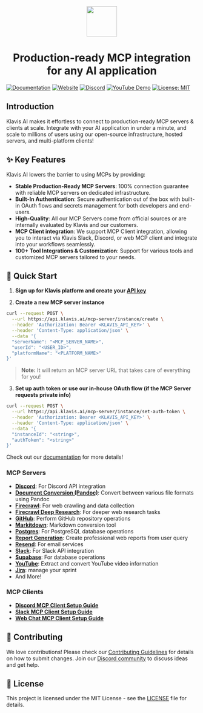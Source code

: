 <div align="center">
  <picture>
    <img src="https://raw.githubusercontent.com/klavis-ai/klavis/main/static/klavis-ai.png" width="80">
  </picture>
</div>

<h1 align="center">Production-ready MCP integration for any AI application</h1>

[![Documentation](https://img.shields.io/badge/Documentation-📖-green)](https://docs.klavis.ai)
[![Website](https://img.shields.io/badge/Website-🌐-purple)](https://www.klavis.ai)
[![Discord](https://img.shields.io/badge/Discord-Join-7289DA?logo=discord&logoColor=white)](https://discord.com/invite/P6fFgv2w)
[![YouTube Demo](https://img.shields.io/badge/Demo-YouTube-red)](https://www.youtube.com/@KlavisAI-w2l)
[![License: MIT](https://img.shields.io/badge/License-MIT-blue.svg)](LICENSE)

## Introduction

Klavis AI makes it effortless to connect to production-ready MCP servers & clients at scale. Integrate with your AI application in under a minute, and scale to millions of users using our open-source infrastructure, hosted servers, and multi-platform clients!

## ✨ Key Features

Klavis AI lowers the barrier to using MCPs by providing:
- **Stable Production-Ready MCP Servers**: 100% connection guarantee with reliable MCP servers on dedicated infrastructure.
- **Built-In Authentication**: Secure authentication out of the box with built-in OAuth flows and secrets management for both developers and end-users.
- **High-Quality**: All our MCP Servers come from official sources or are internally evaluated by Klavis and our customers.
- **MCP Client integration**: We support MCP Client integration, allowing you to interact via Klavis Slack, Discord, or web MCP client and integrate into your workflows seamlessly.
- **100+ Tool Integrations & Customization**: Support for various tools and customized MCP servers tailored to your needs.

## 🚀 Quick Start

1. **Sign up for Klavis platform and create your [API key](https://www.klavis.ai/home/api-keys)**

2. **Create a new MCP server instance**
```bash
curl --request POST \
  --url https://api.klavis.ai/mcp-server/instance/create \
  --header 'Authorization: Bearer <KLAVIS_API_KEY>' \
  --header 'Content-Type: application/json' \
  --data '{
  "serverName": "<MCP_SERVER_NAME>",
  "userId": "<USER_ID>",
  "platformName": "<PLATFORM_NAME>"
}'
```
> **Note:** It will return an MCP server URL that takes care of everything for you!

3. **Set up auth token or use our in-house OAuth flow (if the MCP Server requests private info)**
```bash
curl --request POST \
  --url https://api.klavis.ai/mcp-server/instance/set-auth-token \
  --header 'Authorization: Bearer <KLAVIS_API_KEY>' \
  --header 'Content-Type: application/json' \
  --data '{
  "instanceId": "<string>",
  "authToken": "<string>"
}'
```

Check out our [documentation](https://docs.klavis.ai) for more details!

### MCP Servers
- [**Discord**](mcp_servers/discord/README.md): For Discord API integration
- [**Document Conversion (Pandoc)**](mcp_servers/pandoc/README.md): Convert between various file formats using Pandoc
- [**Firecrawl**](mcp_servers/firecrawl/README.md): For web crawling and data collection
- [**Firecrawl Deep Research**](mcp_servers/firecrawl_deep_research/README.md): For deeper web research tasks
- [**GitHub**](mcp_servers/github/README.md): Perform GitHub repository operations
- [**Markitdown**](mcp_servers/markitdown/README.md): Markdown conversion tool
- [**Postgres**](mcp_servers/postgres/README.md): For PostgreSQL database operations
- [**Report Generation**](mcp_servers/report_generation/README.md): Create professional web reports from user query
- [**Resend**](mcp_servers/resend/README.md): For email services
- [**Slack**](mcp_servers/slack/README.md): For Slack API integration
- [**Supabase**](mcp_servers/supabase/README.md): For database operations
- [**YouTube**](mcp_servers/youtube/README.md): Extract and convert YouTube video information
- [**Jira**](mcp_servers/jira/README.md): manage your sprint
- And More!

### MCP Clients
- [**Discord MCP Client Setup Guide**](mcp-clients/README-Discord.md)
- [**Slack MCP Client Setup Guide**](mcp-clients/README-Slack.md)
- [**Web Chat MCP Client Setup Guide**](mcp-clients/README-Web.md)

## 🤝 Contributing

We love contributions! Please check our [Contributing Guidelines](CONTRIBUTING.md) for details on how to submit changes. Join our [Discord community](https://discord.com/invite/P6fFgv2w) to discuss ideas and get help.

## 📜 License
This project is licensed under the MIT License - see the [LICENSE](LICENSE) file for details.
